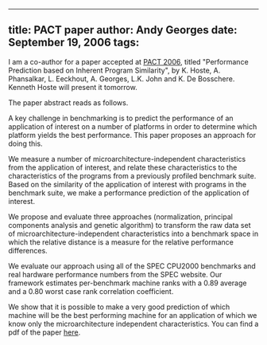 -----
title:  PACT paper
author: Andy Georges
date: September 19, 2006
tags: 
-----







I am a co-author for a paper accepted at [PACT
2006](http://www.pactconf.org/), titled "Performance Prediction based on
Inherent Program Similarity", by K. Hoste, A. Phansalkar, L. Eeckhout,
A. Georges, L.K. John and K. De Bosschere. Kenneth Hoste will present it
tomorrow.


The paper abstract reads as follows.


A key challenge in benchmarking is to predict the performance of an
application of interest on a number of platforms in order to determine
which platform yields the best performance. This paper proposes an
approach for doing this.


We measure a number of microarchitecture-independent characteristics
from the application of interest, and relate these characteristics to
the characteristics of the programs from a previously profiled benchmark
suite. Based on the similarity of the application of interest with
programs in the benchmark suite, we make a performance prediction of the
application of interest.


We propose and evaluate three approaches (normalization, principal
components analysis and genetic algorithm) to transform the raw data set
of microarchitecture-independent characteristics into a benchmark space
in which the relative distance is a measure for the relative performance
differences.


We evaluate our approach using all of the SPEC CPU2000 benchmarks and
real hardware performance numbers from the SPEC website. Our framework
estimates per-benchmark machine ranks with a 0.89 average and a 0.80
worst case rank correlation coefficient.


We show that it is possible to make a very good prediction of which
machine will be the best performing machine for an application of which
we know only the microarchitecture independent characteristics. You can
find a pdf of the paper
[here](http://itkovian.net/base/files/papers/hoste06performance_PACT-2006_paper.pdf).




